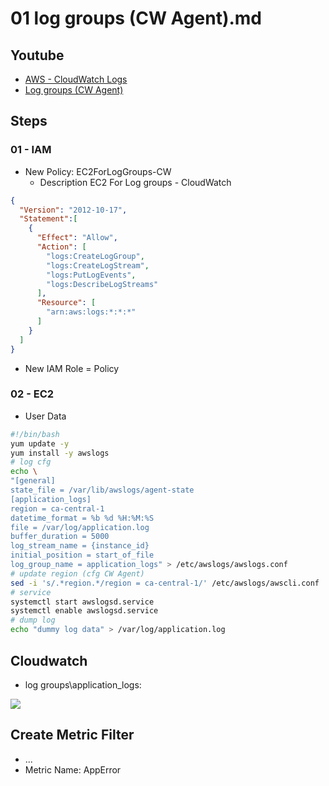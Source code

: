 # 01 log groups (CW Agent).md

## Youtube
* [AWS - CloudWatch Logs](https://www.youtube.com/watch?v=F4IE69V-iuw)
* [Log groups (CW Agent)](https://youtu.be/Aae8avMUGNc)

## Steps
### 01 - IAM 
* New Policy: EC2ForLogGroups-CW
  * Description EC2 For Log groups - CloudWatch
````json
{
  "Version": "2012-10-17",
  "Statement":[
    {
      "Effect": "Allow",
      "Action": [
        "logs:CreateLogGroup",
        "logs:CreateLogStream",
        "logs:PutLogEvents",
        "logs:DescribeLogStreams"
      ],
      "Resource": [
        "arn:aws:logs:*:*:*"
      ]
    }
  ]
}
````

* New IAM Role = Policy

### 02 - EC2
* User Data
````bash
#!/bin/bash
yum update -y
yum install -y awslogs
# log cfg
echo \
"[general]
state_file = /var/lib/awslogs/agent-state
[application_logs]
region = ca-central-1
datetime_format = %b %d %H:%M:%S
file = /var/log/application.log
buffer_duration = 5000
log_stream_name = {instance_id}
initial_position = start_of_file
log_group_name = application_logs" > /etc/awslogs/awslogs.conf
# update region (cfg CW Agent)
sed -i 's/.*region.*/region = ca-central-1/' /etc/awslogs/awscli.conf
# service
systemctl start awslogsd.service
systemctl enable awslogsd.service
# dump log
echo "dummy log data" > /var/log/application.log
````

## Cloudwatch
* log groups\application_logs:

[<img src="https://i.imgur.com/fGnE9v8.png">](https://i.imgur.com/fGnE9v8.png)

## Create Metric Filter
* ...
* Metric Name: AppError
